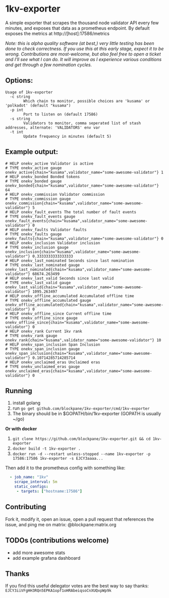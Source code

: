# 1kv-exporter

A simple exporter that scrapes the thousand node validator API every few minutes, and exposes that data as a 
prometheus endpoint. By default exposes the metrics at http://[host]:17586/metrics

_Note: this is alpha quality software (at best,) very little testing has been done to check correctness. 
If you use this at this early stage, expect it to be wrong. Contributions are most-welcome, but also feel free
to open a ticket and I'll see what I can do. It will improve as I experience various conditions and get through
a few nomination cycles._

## Options:

```
Usage of 1kv-exporter
  -c string
        Which chain to monitor, possible choices are 'kusama' or 'polkadot' (default "kusama")
  -p int
        Port to listen on (default 17586)
  -s string
        Validators to monitor, comma seperated list of stash addresses, alternate: 'VALIDATORS' env var
  -t int
        Update frequency in minutes (default 5)
```

## Example output:

```
# HELP onekv_active Validator is active
# TYPE onekv_active gauge
onekv_active{chain="kusama",validator_name="some-awesome-validator"} 1
# HELP onekv_bonded Bonded tokens
# TYPE onekv_bonded gauge
onekv_bonded{chain="kusama",validator_name="some-awesome-validator"} 64
# HELP onekv_commission Validator commission
# TYPE onekv_commission gauge
onekv_commission{chain="kusama",validator_name="some-awesome-validator"} 5
# HELP onekv_fault_events The total number of fault events
# TYPE onekv_fault_events gauge
onekv_fault_events{chain="kusama",validator_name="some-awesome-validator"} 0
# HELP onekv_faults Validator faults
# TYPE onekv_faults gauge
onekv_faults{chain="kusama",validator_name="some-awesome-validator"} 0
# HELP onekv_inclusion Validator inclusion
# TYPE onekv_inclusion gauge
onekv_inclusion{chain="kusama",validator_name="some-awesome-validator"} 0.3333333333333333
# HELP onekv_last_nominated Seconds since last nomination
# TYPE onekv_last_nominated gauge
onekv_last_nominated{chain="kusama",validator_name="some-awesome-validator"} 68674.263499
# HELP onekv_last_valid Seconds since last valid
# TYPE onekv_last_valid gauge
onekv_last_valid{chain="kusama",validator_name="some-awesome-validator"} 1095.263497
# HELP onekv_offline_accumulated Accumulated offline time
# TYPE onekv_offline_accumulated gauge
onekv_offline_accumulated{chain="kusama",validator_name="some-awesome-validator"} 0
# HELP onekv_offline_since Current offline time
# TYPE onekv_offline_since gauge
onekv_offline_since{chain="kusama",validator_name="some-awesome-validator"} 0
# HELP onekv_rank Current 1kv rank
# TYPE onekv_rank gauge
onekv_rank{chain="kusama",validator_name="some-awesome-validator"} 10
# HELP onekv_span_inclusion Span Inclusion
# TYPE onekv_span_inclusion gauge
onekv_span_inclusion{chain="kusama",validator_name="some-awesome-validator"} 0.10714285714285714
# HELP onekv_unclaimed_eras Unclaimed eras
# TYPE onekv_unclaimed_eras gauge
onekv_unclaimed_eras{chain="kusama",validator_name="some-awesome-validator"} 0
```

## Running

1. install golang
1. run `go get github.com/blockpane/1kv-exporter/cmd/1kv-exporter`
1. The binary should be in $GOPATH/bin/1kv-exporter (GOPATH is usually ~/go)

**Or with docker**

1. `git clone https://github.com/blockpane/1kv-exporter.git && cd 1kv-exporter`
1. `docker build -t 1kv-exporter .`
1. `docker run -d --restart unless-stopped --name 1kv-exporter -p 17586:17586 1kv-exporter -s EJCY3aaaa...`

Then add it to the prometheus config with something like:

```yaml
  - job_name: "1kv"
    scrape_interval: 5m
    static_configs:
     - targets: ["hostname:17586"]
```

## Contributing

Fork it, modify it, open an issue, open a pull request that references the issue, and ping me on matrix: @blockpane:matrix.org

## TODOs (contributions welcome)

* add more awesome stats
* add example grafana dashboard

## Thanks

If you find this useful delegator votes are the best way to say thanks: `EJCY3iiVFgHH3RQn5EPKA1opf1oHRAbeiqsoCnXUQxpWp9k`
